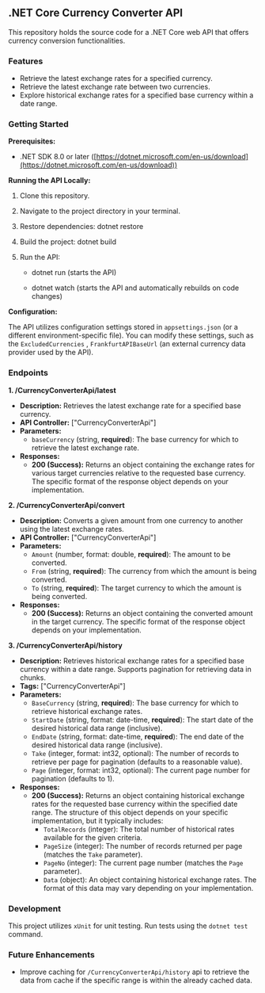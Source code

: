 
.NET Core Currency Converter API
--------------------------------
This repository holds the source code for a .NET Core web API that offers currency conversion functionalities.

### Features
*   Retrieve the latest exchange rates for a specified currency.
*   Retrieve the latest exchange rate between two currencies.
*   Explore historical exchange rates for a specified base currency within a date range.
    

### Getting Started

**Prerequisites:**

*   .NET SDK 8.0 or later ([https://dotnet.microsoft.com/en-us/download](https://dotnet.microsoft.com/en-us/download))
    

**Running the API Locally:**

1.  Clone this repository.
    
2.  Navigate to the project directory in your terminal.
    
3.  Restore dependencies: dotnet restore
    
4.  Build the project: dotnet build
    
5.  Run the API:
    
    *   dotnet run (starts the API)
        
    *   dotnet watch (starts the API and automatically rebuilds on code changes)
        

**Configuration:**

The API utilizes configuration settings stored in `appsettings.json` (or a different environment-specific file). You can modify these settings, such as the `ExcludedCurrencies` , `FrankfurtAPIBaseUrl` (an external currency data provider used by the API).

### Endpoints

**1. /CurrencyConverterApi/latest**

-   **Description:** Retrieves the latest exchange rate for a specified base currency.
-   **API Controller:** ["CurrencyConverterApi"]
-   **Parameters:**
    -   `baseCurrency` (string,  **required**): The base currency for which to retrieve the latest exchange rate.
-   **Responses:**
    -   **200 (Success):** Returns an object containing the exchange rates for various target currencies relative to the requested base currency. The specific format of the response object depends on your implementation.

**2. /CurrencyConverterApi/convert**

-   **Description:** Converts a given amount from one currency to another using the latest exchange rates.
-   **API Controller:** ["CurrencyConverterApi"]
-   **Parameters:**
    -   `Amount` (number, format: double,  **required**): The amount to be converted.
    -   `From` (string,  **required**): The currency from which the amount is being converted.
    -   `To` (string,  **required**): The target currency to which the amount is being converted.
-   **Responses:**
    -   **200 (Success):** Returns an object containing the converted amount in the target currency. The specific format of the response object depends on your implementation.

**3. /CurrencyConverterApi/history**

-   **Description:** Retrieves historical exchange rates for a specified base currency within a date range. Supports pagination for retrieving data in chunks.
-   **Tags:** ["CurrencyConverterApi"]
-   **Parameters:**
    -   `BaseCurrency` (string,  **required**): The base currency for which to retrieve historical exchange rates.
    -   `StartDate` (string, format: date-time,  **required**): The start date of the desired historical data range (inclusive).
    -   `EndDate` (string, format: date-time,  **required**): The end date of the desired historical data range (inclusive).
    -   `Take` (integer, format: int32, optional): The number of records to retrieve per page for pagination (defaults to a reasonable value).
    -   `Page` (integer, format: int32, optional): The current page number for pagination (defaults to 1).
-   **Responses:**
    -   **200 (Success):** Returns an object containing historical exchange rates for the requested base currency within the specified date range. The structure of this object depends on your specific implementation, but it typically includes:
        -   `TotalRecords` (integer): The total number of historical rates available for the given criteria.
        -   `PageSize` (integer): The number of records returned per page (matches the `Take` parameter).
        -   `PageNo` (integer): The current page number (matches the `Page` parameter).
        -   `Data` (object): An object containing historical exchange rates. The format of this data may vary depending on your implementation.

### Development

This project utilizes `xUnit` for unit testing. Run tests using the `dotnet test` command.

### Future Enhancements

 - Improve caching for `/CurrencyConverterApi/history` api to retrieve the data from cache if the specific range is within the already cached data.